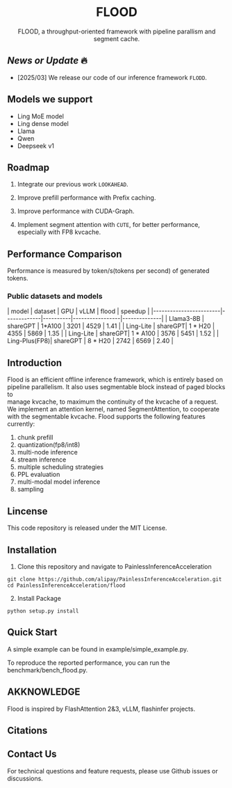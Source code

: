 

<h1 align="center">FLOOD</h1>


  
<p align="center">
   FLOOD, a throughput-oriented framework with pipeline parallism and segment cache.
</p>


## *News or Update* 🔥

- [2025/03] We release our code of our inference framework `FLODD`.



## Models we support 

- Ling MoE model
- Ling dense model
- Llama
- Qwen
- Deepseek v1

## Roadmap

1. Integrate our previous work `LOOKAHEAD`. 

2. Improve prefill performance with Prefix caching.

3. Improve performance with CUDA-Graph.

4. Implement segment attention with `CUTE`, for better performance, especially with FP8 kvcache.


## Performance Comparison

Performance is measured by token/s(tokens per second) of generated tokens.

### Public datasets and models


| model                  | dataset     | GPU      | vLLM | flood    | speedup |
|------------------------|-------------|----------|-----------------|--------------|
| Llama3-8B   | shareGPT  | 1*A100 |     3201    | 4529 | 1.41 |
| Ling-Lite | shareGPT|  1 * H20  |  4355 | 5869 | 1.35 |
| Ling-Lite | shareGPT|  1 * A100 | 3576 | 5451 | 1.52 |
| Ling-Plus(FP8)| shareGPT | 8 * H20 | 2742 | 6569 | 2.40 |


## Introduction

Flood is an efficient offline inference framework, which is entirely based on pipeline parallelism. It also uses segmentable block instead of paged blocks to  
manage kvcache, to maximum the continuity of the kvcache of a request. 
We implement an attention kernel, named SegmentAttention, to cooperate with the segmentable kvcache. Flood supports the following features currently:
1. chunk prefill
2. quantization(fp8/int8)
3. multi-node inference 
4. stream inference 
5. multiple scheduling strategies
6. PPL evaluation
7. multi-modal model inference
8. sampling


## Lincense

This code repository is released under the MIT License.

## Installation

1. Clone this repository and navigate to PainlessInferenceAcceleration
```
git clone https://github.com/alipay/PainlessInferenceAcceleration.git
cd PainlessInferenceAcceleration/flood
```
2. Install Package
```
python setup.py install
```

## Quick Start

A simple example can be found in example/simple_example.py.

To reproduce the reported performance, you can run the benchmark/bench_flood.py.


## AKKNOWLEDGE

Flood is inspired by FlashAttention 2&3, vLLM, flashinfer projects.


## Citations




## Contact Us
For technical questions and feature requests, please use Github issues or discussions.

